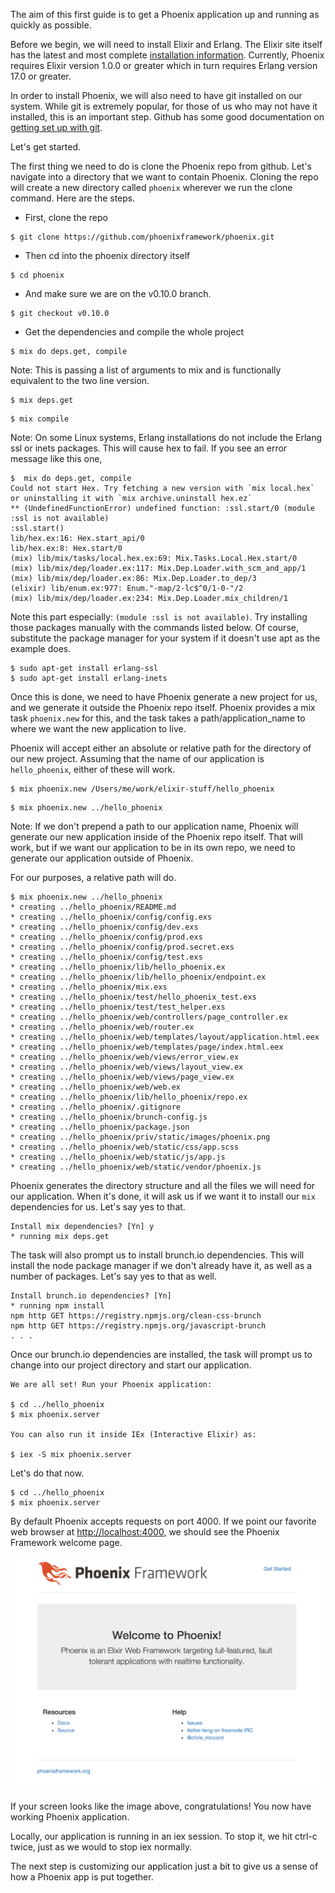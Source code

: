 The aim of this first guide is to get a Phoenix application up and running as quickly as possible.

Before we begin, we will need to install Elixir and Erlang. The Elixir site itself has the latest and most complete [installation information](http://elixir-lang.org/getting_started/1.html). Currently, Phoenix requires Elixir version 1.0.0 or greater which in turn requires Erlang version 17.0 or greater.

In order to install Phoenix, we will also need to have git installed on our system. While git is extremely popular, for those of us who may not have it installed, this is an important step. Github has some good documentation on [getting set up with git](https://help.github.com/articles/set-up-git).

Let's get started.

The first thing we need to do is clone the Phoenix repo from github. Let's navigate into a directory that we want to contain Phoenix. Cloning the repo will create a new directory called `phoenix` wherever we run the clone command. Here are the steps.

- First, clone the repo
```console
$ git clone https://github.com/phoenixframework/phoenix.git
```

- Then cd into the phoenix directory itself
```console
$ cd phoenix
```

- And make sure we are on the v0.10.0 branch.
```console
$ git checkout v0.10.0
```

- Get the dependencies and compile the whole project
```console
$ mix do deps.get, compile
```

Note: This is passing a list of arguments to mix and is functionally equivalent to the two line version.

```console
$ mix deps.get
```

```console
$ mix compile
```

Note: On some Linux systems, Erlang installations do not include the Erlang ssl or inets packages. This will cause hex to fail. If you see an error message like this one,

```console
$  mix do deps.get, compile
Could not start Hex. Try fetching a new version with `mix local.hex` or uninstalling it with `mix archive.uninstall hex.ez`
** (UndefinedFunctionError) undefined function: :ssl.start/0 (module :ssl is not available)
:ssl.start()
lib/hex.ex:16: Hex.start_api/0
lib/hex.ex:8: Hex.start/0
(mix) lib/mix/tasks/local.hex.ex:69: Mix.Tasks.Local.Hex.start/0
(mix) lib/mix/dep/loader.ex:117: Mix.Dep.Loader.with_scm_and_app/1
(mix) lib/mix/dep/loader.ex:86: Mix.Dep.Loader.to_dep/3
(elixir) lib/enum.ex:977: Enum."-map/2-lc$^0/1-0-"/2
(mix) lib/mix/dep/loader.ex:234: Mix.Dep.Loader.mix_children/1
```

Note this part especially: `(module :ssl is not available)`. Try installing those packages manually with the commands listed below. Of course, substitute the package manager for your system if it doesn't use apt as the example does.

```console
$ sudo apt-get install erlang-ssl
$ sudo apt-get install erlang-inets
```

Once this is done, we need to have Phoenix generate a new project for us, and we generate it outside the Phoenix repo itself. Phoenix provides a mix task `phoenix.new` for this, and the task takes a path/application_name to where we want the new application to live.

Phoenix will accept either an absolute or relative path for the directory of our new project. Assuming that the name of our application is `hello_phoenix`, either of these will work.

```console
$ mix phoenix.new /Users/me/work/elixir-stuff/hello_phoenix
```

```console
$ mix phoenix.new ../hello_phoenix
```

Note: If we don't prepend a path to our application name, Phoenix will generate our new application inside of the Phoenix repo itself. That will work, but if we want our application to be in its own repo, we need to generate our application outside of Phoenix.

For our purposes, a relative path will do.

```console
$ mix phoenix.new ../hello_phoenix
* creating ../hello_phoenix/README.md
* creating ../hello_phoenix/config/config.exs
* creating ../hello_phoenix/config/dev.exs
* creating ../hello_phoenix/config/prod.exs
* creating ../hello_phoenix/config/prod.secret.exs
* creating ../hello_phoenix/config/test.exs
* creating ../hello_phoenix/lib/hello_phoenix.ex
* creating ../hello_phoenix/lib/hello_phoenix/endpoint.ex
* creating ../hello_phoenix/mix.exs
* creating ../hello_phoenix/test/hello_phoenix_test.exs
* creating ../hello_phoenix/test/test_helper.exs
* creating ../hello_phoenix/web/controllers/page_controller.ex
* creating ../hello_phoenix/web/router.ex
* creating ../hello_phoenix/web/templates/layout/application.html.eex
* creating ../hello_phoenix/web/templates/page/index.html.eex
* creating ../hello_phoenix/web/views/error_view.ex
* creating ../hello_phoenix/web/views/layout_view.ex
* creating ../hello_phoenix/web/views/page_view.ex
* creating ../hello_phoenix/web/web.ex
* creating ../hello_phoenix/lib/hello_phoenix/repo.ex
* creating ../hello_phoenix/.gitignore
* creating ../hello_phoenix/brunch-config.js
* creating ../hello_phoenix/package.json
* creating ../hello_phoenix/priv/static/images/phoenix.png
* creating ../hello_phoenix/web/static/css/app.scss
* creating ../hello_phoenix/web/static/js/app.js
* creating ../hello_phoenix/web/static/vendor/phoenix.js
```

Phoenix generates the directory structure and all the files we will need for our application. When it's done, it will ask us if we want it to install our `mix` dependencies for us. Let's say yes to that.

```console
Install mix dependencies? [Yn] y
* running mix deps.get
```

The task will also prompt us to install brunch.io dependencies. This will install the node package manager if we don't already have it, as well as a number of packages. Let's say yes to that as well.

```console
Install brunch.io dependencies? [Yn]
* running npm install
npm http GET https://registry.npmjs.org/clean-css-brunch
npm http GET https://registry.npmjs.org/javascript-brunch
. . .
```

Once our brunch.io dependencies are installed, the task will prompt us to change into our project directory and start our application.

```console
We are all set! Run your Phoenix application:

$ cd ../hello_phoenix
$ mix phoenix.server

You can also run it inside IEx (Interactive Elixir) as:

$ iex -S mix phoenix.server
```

Let's do that now.

```console
$ cd ../hello_phoenix
$ mix phoenix.server
```

By default Phoenix accepts requests on port 4000. If we point our favorite web browser at [http://localhost:4000](http://localhost:4000), we should see the Phoenix Framework welcome page.

![Phoenix Welcome Page](/images/welcome-to-phoenix.png)

If your screen looks like the image above, congratulations! You now have working Phoenix application.

Locally, our application is running in an iex session. To stop it, we hit ctrl-c twice, just as we would to stop iex normally.

The next step is customizing our application just a bit to give us a sense of how a Phoenix app is put together.
